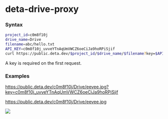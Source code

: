 # deta-drive-proxy

### Syntax

```bash
project_id=c0m8f10j
drive_name=Drive
filename=abc/hello.txt
API_KEY=c0m8f10j_uvveYTnAqUmVWCZ6oeCiJa9hoRPiSjif
curl https://public.deta.dev/$project_id/$drive_name/$filename?key=$API_KEY
```

A key is required on the first request.

### Examples

https://public.deta.dev/c0m8f10j/Drive/eevee.jpg?key=c0m8f10j_uvveYTnAqUmVWCZ6oeCiJa9hoRPiSjif

https://public.deta.dev/c0m8f10j/Drive/eevee.jpg

<img src=https://public.deta.dev/c0m8f10j/Drive/eevee.jpg>
